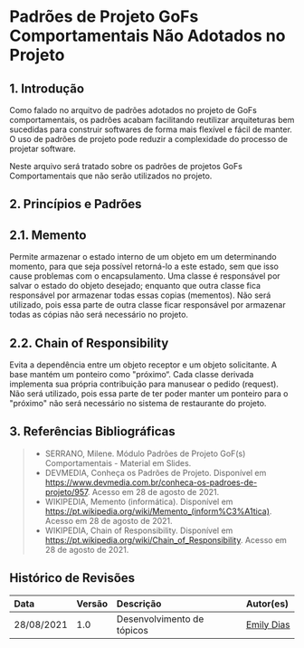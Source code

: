 # Padrões de Projeto GoFs Comportamentais Não Adotados no Projeto

## 1. Introdução

Como falado no arquitvo de padrões adotados no projeto de GoFs comportamentais, os padrões acabam facilitando reutilizar arquiteturas bem sucedidas para construir softwares de forma mais flexível e fácil de manter. O uso de padrões de projeto pode reduzir a complexidade do processo de projetar software.

Neste arquivo será tratado sobre os padrões de projetos GoFs Comportamentais que não serão utilizados no projeto.

## 2. Princípios e Padrões

## 2.1. Memento

Permite armazenar o estado interno de um objeto em um determinando momento, para que seja possível retorná-lo a este estado, sem que isso cause problemas com o encapsulamento. Uma classe é responsável por salvar o estado do objeto desejado; enquanto que outra classe fica responsável por armazenar todas essas copias (mementos). Não será utilizado, pois essa parte de outra classe ficar responsável por armazenar todas as cópias não será necessário no projeto.

## 2.2. Chain of Responsibility

Evita a dependência entre um objeto receptor e um objeto solicitante. A base mantém um ponteiro como "próximo“. Cada classe derivada implementa sua própria contribuição para manusear o pedido (request). Não será utilizado, pois essa parte de ter poder manter um ponteiro para o "próximo" não será necessário no sistema de restaurante do projeto.

## 3. Referências Bibliográficas

> - SERRANO, Milene. Módulo Padrões de Projeto GoF(s) Comportamentais - Material em Slides.
> - DEVMEDIA, Conheça os Padrões de Projeto. Disponível em <https://www.devmedia.com.br/conheca-os-padroes-de-projeto/957>. Acesso em 28 de agosto de 2021.
> - WIKIPEDIA, Memento (informática). Disponível em <https://pt.wikipedia.org/wiki/Memento_(inform%C3%A1tica)>. Acesso em 28 de agosto de 2021.
> - WIKIPEDIA, Chain of Responsibility. Disponível em <https://pt.wikipedia.org/wiki/Chain_of_Responsibility>. Acesso em 28 de agosto de 2021.

## Histórico de Revisões

| Data       | Versão | Descrição                  | Autor(es)                                 |
| :--------- | :----- | :------------------------- | :---------------------------------------- |
| 28/08/2021 | 1.0    | Desenvolvimento de tópicos | [Emily Dias](https://github.com/emysdias) |
